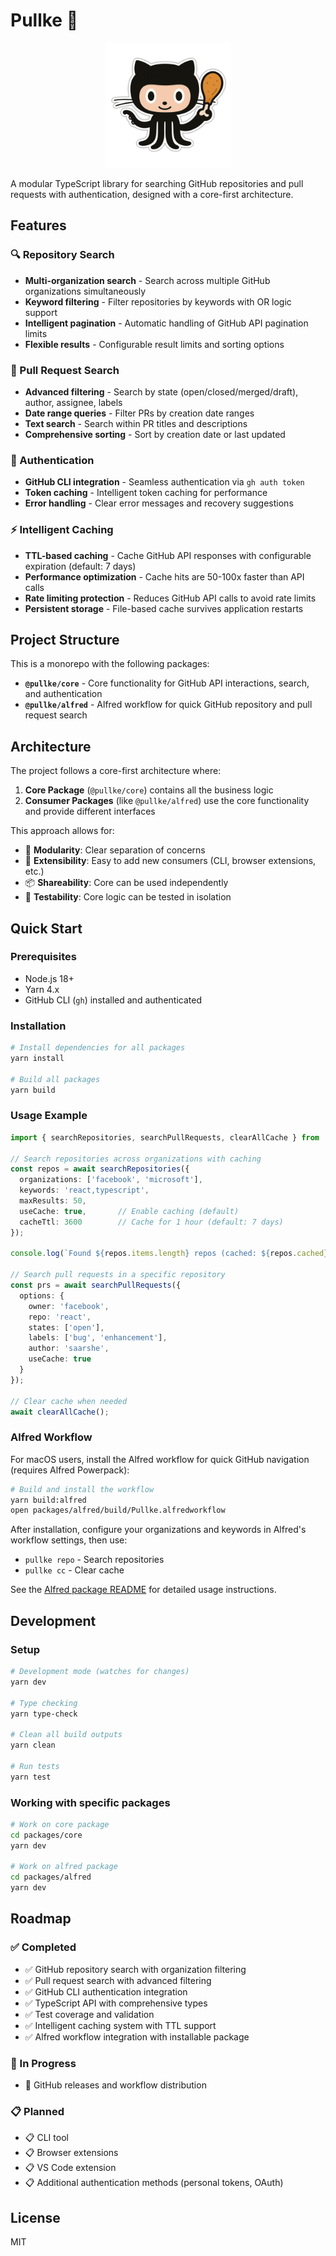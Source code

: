 # Pullke 🍗

<div align="center">
  <img src="assets/pullke_logo.png" alt="Pullke Logo" width="200">
</div>

A modular TypeScript library for searching GitHub repositories and pull requests with authentication, designed with a core-first architecture.

## Features

### 🔍 Repository Search
- **Multi-organization search** - Search across multiple GitHub organizations simultaneously
- **Keyword filtering** - Filter repositories by keywords with OR logic support
- **Intelligent pagination** - Automatic handling of GitHub API pagination limits
- **Flexible results** - Configurable result limits and sorting options

### 🔀 Pull Request Search  
- **Advanced filtering** - Search by state (open/closed/merged/draft), author, assignee, labels
- **Date range queries** - Filter PRs by creation date ranges
- **Text search** - Search within PR titles and descriptions
- **Comprehensive sorting** - Sort by creation date or last updated

### 🔐 Authentication
- **GitHub CLI integration** - Seamless authentication via `gh auth token`
- **Token caching** - Intelligent token caching for performance
- **Error handling** - Clear error messages and recovery suggestions

### ⚡ Intelligent Caching
- **TTL-based caching** - Cache GitHub API responses with configurable expiration (default: 7 days)
- **Performance optimization** - Cache hits are 50-100x faster than API calls
- **Rate limiting protection** - Reduces GitHub API calls to avoid rate limits
- **Persistent storage** - File-based cache survives application restarts

## Project Structure

This is a monorepo with the following packages:

- **`@pullke/core`** - Core functionality for GitHub API interactions, search, and authentication
- **`@pullke/alfred`** - Alfred workflow for quick GitHub repository and pull request search

## Architecture

The project follows a core-first architecture where:

1. **Core Package** (`@pullke/core`) contains all the business logic
2. **Consumer Packages** (like `@pullke/alfred`) use the core functionality and provide different interfaces

This approach allows for:

- 🎯 **Modularity**: Clear separation of concerns
- 🔧 **Extensibility**: Easy to add new consumers (CLI, browser extensions, etc.)
- 📦 **Shareability**: Core can be used independently
- 🧪 **Testability**: Core logic can be tested in isolation

## Quick Start

### Prerequisites

- Node.js 18+
- Yarn 4.x
- GitHub CLI (`gh`) installed and authenticated

### Installation

```bash
# Install dependencies for all packages
yarn install

# Build all packages
yarn build
```

### Usage Example

```typescript
import { searchRepositories, searchPullRequests, clearAllCache } from '@pullke/core';

// Search repositories across organizations with caching
const repos = await searchRepositories({
  organizations: ['facebook', 'microsoft'],
  keywords: 'react,typescript',
  maxResults: 50,
  useCache: true,       // Enable caching (default)
  cacheTtl: 3600        // Cache for 1 hour (default: 7 days)
});

console.log(`Found ${repos.items.length} repos (cached: ${repos.cached})`);

// Search pull requests in a specific repository
const prs = await searchPullRequests({
  options: {
    owner: 'facebook',
    repo: 'react',
    states: ['open'],
    labels: ['bug', 'enhancement'],
    author: 'saarshe',
    useCache: true
  }
});

// Clear cache when needed
await clearAllCache();
```

### Alfred Workflow

For macOS users, install the Alfred workflow for quick GitHub navigation (requires Alfred Powerpack):

```bash
# Build and install the workflow
yarn build:alfred
open packages/alfred/build/Pullke.alfredworkflow
```

After installation, configure your organizations and keywords in Alfred's workflow settings, then use:
- `pullke repo` - Search repositories
- `pullke cc` - Clear cache

See the [Alfred package README](packages/alfred/README.md) for detailed usage instructions.

## Development

### Setup

```bash
# Development mode (watches for changes)
yarn dev

# Type checking
yarn type-check

# Clean all build outputs
yarn clean

# Run tests
yarn test
```

### Working with specific packages

```bash
# Work on core package
cd packages/core
yarn dev

# Work on alfred package
cd packages/alfred
yarn dev
```

## Roadmap

### ✅ Completed
- ✅ GitHub repository search with organization filtering
- ✅ Pull request search with advanced filtering
- ✅ GitHub CLI authentication integration
- ✅ TypeScript API with comprehensive types
- ✅ Test coverage and validation
- ✅ Intelligent caching system with TTL support
- ✅ Alfred workflow integration with installable package

### 🚧 In Progress
- 🚧 GitHub releases and workflow distribution

### 📋 Planned
- 📋 CLI tool
- 📋 Browser extensions
- 📋 VS Code extension
- 📋 Additional authentication methods (personal tokens, OAuth)

## License

MIT
